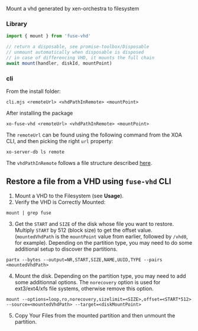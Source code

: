 Mount a vhd generated by xen-orchestra to filesystem

### Library

```js
import { mount } from 'fuse-vhd'

// return a disposable, see promise-toolbox/Disposable
// unmount automatically when disposable is disposed
// in case of differencing VHD, it mounts the full chain
await mount(handler, diskId, mountPoint)
```

### cli

From the install folder:

```
cli.mjs <remoteUrl> <vhdPathInRemote> <mountPoint>
```

After installing the package

```
xo-fuse-vhd <remoteUrl> <vhdPathInRemote> <mountPoint>
```

The `remoteUrl` can be found using the following command from the XOA CLI, and then picking the right `url` property:

`xo-server-db ls remote`

The `vhdPathInRemote` follows a file structure described [here](https://github.com/vatesfr/xen-orchestra/blob/master/%40xen-orchestra/backups/docs/VM%20backups/README.md).

## Restore a file from a VHD using `fuse-vhd` CLI

1. Mount a VHD to the Filesystem (see **Usage**).
2. Verify the VHD is Correctly Mounted:

`mount | grep fuse`

3. Get the `START` and `SIZE` of the disk whose file you want to restore. Multiply `START` by 512 (block size) to get the offset value. (`mountedVhdPath` is the `mountPoint` value from earlier, followed by `/vhd0`, for example). Depending on the partition type, you may need to do some additional setup to discover the partitions.

`partx --bytes --output=NR,START,SIZE,NAME,UUID,TYPE --pairs <mountedVhdPath>`

4.  Mount the disk. Depending on the partition type, you may need to add some additionnal options. The `norecovery` option is used for ext3/ext4/xfs file systems, otherwise remove this option.

`mount --options=loop,ro,norecovery,sizelimit=<SIZE>,offset=<START*512>  --source=<mountedVhdPath> --target=<diskMountPoint>`

5. Copy Your Files from the mounted partition and then unmount the partition.
